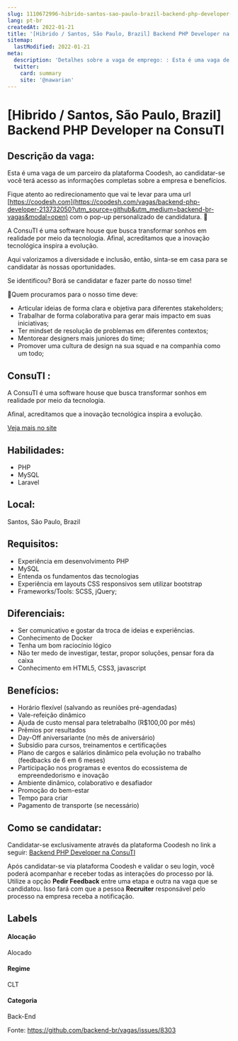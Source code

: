 ```yaml
---
slug: 1110672996-hibrido-santos-sao-paulo-brazil-backend-php-developer-na-consuti
lang: pt-br
createdAt: 2022-01-21
title: '[Hibrido / Santos, São Paulo, Brazil] Backend PHP Developer na ConsuTI  - Vaga de Emprego'
sitemap:
  lastModified: 2022-01-21
meta:
  description: 'Detalhes sobre a vaga de emprego: : Esta é uma vaga de um parceiro da plataforma Coodesh, ao candidatar-se você terá acesso as informações completas sobre a empresa e benefícios.  Fique atento ao redirecionamento que vai te levar para uma url [https://coodesh.com](https://coodesh.com/vagas/backend-php-developer-213732050?utm_source=github&utm_medium=backend-br-vagas&modal=open) com o pop-up personalizado de candidatura. 👋 <p>A ConsuTI é uma software house que busca transformar sonhos em realidade por meio da tecnologia. Afinal, acreditamos que a inovação tecnológica inspira a evolução.</p> <p>Aqui valorizamos a diversidade e inclusão, então, sinta-se em casa para se candidatar às nossas oportunidades.</p> <p>Se identificou? Borá se candidatar e fazer parte do nosso time!</p> <p>📌Quem procuramos para o nosso time deve:</p> <ul> <li>Articular ideias de forma clara e objetiva para diferentes stakeholders;</li> <li>Trabalhar de forma colaborativa para gerar mais impacto em suas iniciativas;</li> <li>Ter mindset de resolução de problemas em diferentes contextos;</li> <li>Mentorear designers mais juniores do time;</li> <li>Promover uma cultura de design na sua squad e na companhia como um todo;</li> </ul> <p></p>'
  twitter:
    card: summary
    site: '@nawarian'
---
```


# [Hibrido / Santos, São Paulo, Brazil] Backend PHP Developer na ConsuTI 

## Descrição da vaga: 
Esta é uma vaga de um parceiro da plataforma Coodesh, ao candidatar-se você terá acesso as informações completas sobre a empresa e benefícios.


Fique atento ao redirecionamento que vai te levar para uma url [https://coodesh.com](https://coodesh.com/vagas/backend-php-developer-213732050?utm_source=github&utm_medium=backend-br-vagas&modal=open) com o pop-up personalizado de candidatura. 👋
<p>A ConsuTI é uma software house que busca transformar sonhos em realidade por meio da tecnologia. Afinal, acreditamos que a inovação tecnológica inspira a evolução.</p>
<p>Aqui valorizamos a diversidade e inclusão, então, sinta-se em casa para se candidatar às nossas oportunidades.</p>
<p>Se identificou? Borá se candidatar e fazer parte do nosso time!</p>
<p>📌Quem procuramos para o nosso time deve:</p>
<ul>
<li>Articular ideias de forma clara e objetiva para diferentes stakeholders;</li>
<li>Trabalhar de forma colaborativa para gerar mais impacto em suas iniciativas;</li>
<li>Ter mindset de resolução de problemas em diferentes contextos;</li>
<li>Mentorear designers mais juniores do time;</li>
<li>Promover uma cultura de design na sua squad e na companhia como um todo;</li>
</ul>
<p></p>

## ConsuTI : 
 <p>A ConsuTI é uma software house que busca transformar sonhos em realidade por meio da tecnologia. </p><p>Afinal, acreditamos que a inovação tecnológica inspira a evolução.</p><a href='https://coodesh.com/empresas/consuti'>Veja mais no site</a>

 ## Habilidades: 
 - PHP 
- MySQL 
- Laravel
## Local: 
 Santos, São Paulo, Brazil
## Requisitos: 
 - Experiência em desenvolvimento PHP 
- MySQL 
- Entenda os fundamentos das tecnologias 
- Experiência em layouts CSS responsivos sem utilizar bootstrap 
- Frameworks/Tools: SCSS, jQuery;
## Diferenciais: 
 - Ser comunicativo e gostar da troca de ideias e experiências. 
- Conhecimento de Docker 
- Tenha um bom raciocínio lógico 
- Não ter medo de investigar, testar, propor soluções, pensar fora da caixa 
- Conhecimento em HTML5, CSS3, javascript
## Benefícios: 
 - Horário flexível (salvando as reuniões pré-agendadas) 
- Vale-refeição dinâmico  
- Ajuda de custo mensal para teletrabalho (R$100,00 por mês) 
- Prêmios por resultados 
- Day-Off aniversariante (no mês de aniversário) 
- Subsídio para cursos, treinamentos e certificações 
- Plano de cargos e salários dinâmico pela evolução no trabalho (feedbacks de 6 em 6 meses) 
- Participação nos programas e eventos do ecossistema de empreendedorismo e inovação 
- Ambiente dinâmico, colaborativo e desafiador 
- Promoção do bem-estar 
- Tempo para criar 
- Pagamento de transporte (se necessário)
## Como se candidatar:
Candidatar-se exclusivamente através da plataforma Coodesh no link a seguir: [Backend PHP Developer na ConsuTI ](https://coodesh.com/vagas/backend-php-developer-213732050?utm_source=github&utm_medium=backend-br-vagas&modal=open)


Após candidatar-se via plataforma Coodesh e validar o seu login, você poderá acompanhar e receber todas as interações do processo por lá. Utilize a opção **Pedir Feedback** entre uma etapa e outra na vaga que se candidatou. Isso fará com que a pessoa **Recruiter** responsável pelo processo na empresa receba a notificação.
## Labels
#### Alocação
Alocado
#### Regime
CLT
#### Categoria
Back-End

Fonte: https://github.com/backend-br/vagas/issues/8303